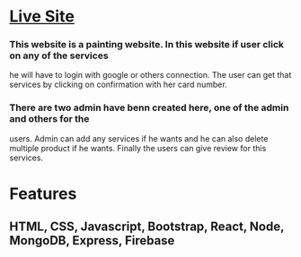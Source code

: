 # [Live Site](https://home-painting-d9605.web.app/)
### This website is a painting website. In this website if user click on any of the services
he will have to login with google or others connection. The user can get that services
by clicking on confirmation with her card number.

### There are two admin have benn created here, one of the admin and others for the
users. Admin can add any services if he wants and he can also delete multiple
product if he wants. Finally the users can give review for this services.

# Features
## HTML, CSS, Javascript, Bootstrap, React, Node, MongoDB, Express, Firebase
